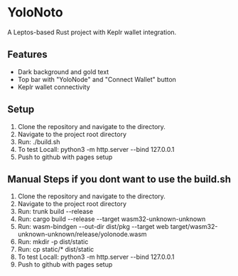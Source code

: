 # YoloNoto
A Leptos-based Rust project with Keplr wallet integration.

## Features
- Dark background and gold text
- Top bar with "YoloNode" and "Connect Wallet" button
- Keplr wallet connectivity

## Setup
1. Clone the repository and navigate to the directory.
2. Navigate to the project root directory
3. Run: ./build.sh
4. To test Locall: python3 -m http.server --bind 127.0.0.1
5. Push to github with pages setup

## Manual Steps if you dont want to use the build.sh
1. Clone the repository and navigate to the directory.
2. Navigate to the project root directory
3. Run: trunk build --release 
4. Run: cargo build --release --target wasm32-unknown-unknown
5. Run: wasm-bindgen --out-dir dist/pkg --target web target/wasm32-unknown-unknown/release/yolonode.wasm
6. Run: mkdir -p dist/static
7. Run: cp static/* dist/static
8. To test Locall: python3 -m http.server --bind 127.0.0.1
9. Push to github with pages setup


